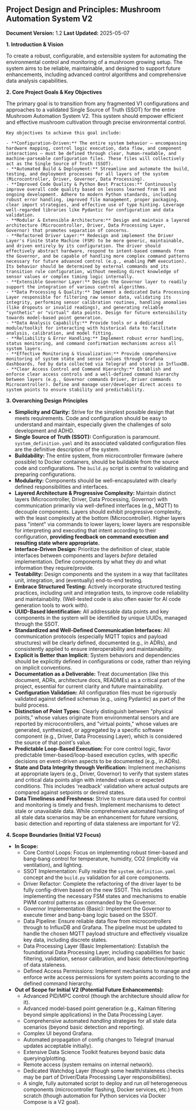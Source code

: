 ## Project Design and Principles: Mushroom Automation System V2

**Document Version:** 1.2
**Last Updated:** 2025-05-07

**1. Introduction & Vision**

To create a robust, configurable, and extensible system for automating the environmental control and monitoring of a mushroom growing setup. The system aims to be reliable, maintainable, and designed to support future enhancements, including advanced control algorithms and comprehensive data analysis capabilities.

**2. Core Project Goals & Key Objectives**

The primary goal is to transition from any fragmented V1 configurations and approaches to a validated Single Source of Truth (SSOT) for the entire Mushroom Automation System V2. This system should empower efficient and effective mushroom cultivation through precise environmental control.
    
    Key objectives to achieve this goal include:
    
    - **Configuration-Driven:** The entire system behavior – encompassing hardware mapping, control logic execution, data flow, and component interactions – must be defined through clear, human-readable, and machine-parseable configuration files. These files will collectively act as the Single Source of Truth (SSOT).
    - **Automated Build & Deployment:** Streamline and automate the build, testing, and deployment processes for all layers of the system (Microcontroller, Driver, Governor, Data Processing).
    - **Improved Code Quality & Python Best Practices:** Continuously improve overall code quality based on lessons learned from V1 and ongoing development. Adhere to modern Python standards, including robust error handling, improved file management, proper packaging, clear import strategies, and effective use of type hinting. Leverage well-regarded libraries like Pydantic for configuration and data validation.
    - **Modular & Extensible Architecture:** Design and maintain a layered architecture (Microcontroller, Driver, Data Processing Layer, Governor) that promotes separation of concerns.
    - **Refactored Driver Layer:** Redesign and implement the Driver Layer's Finite State Machine (FSM) to be more generic, maintainable, and driven entirely by its configuration. The driver should effectively abstract hardware, respond to intent-based commands from the Governor, and be capable of handling more complex command patterns necessary for future advanced control (e.g., enabling PWM execution). Its behavior should be determined by external commands and its transition rule configuration, without needing direct knowledge of sensor values or complex timing logic internally.
    - **Extensible Governor Layer:** Design the Governor layer to readily support the integration of various control algorithms.
    - **Data Processing & Quality:** Implement a dedicated Data Processing Layer responsible for filtering raw sensor data, validating its integrity, performing sensor calibration routines, handling anomalies (like dropouts or invalid readings), and generating reliable "synthetic" or "virtual" data points. Design for future extensibility towards model-based point generation.
    - **Data Analysis Capability:** Provide tools or a dedicated module/toolkit for interacting with historical data to facilitate analysis, calibration, and model fitting.
    - **Reliability & Error Handling:** Implement robust error handling, status monitoring, and command confirmation mechanisms across all system layers.
    - **Effective Monitoring & Visualization:** Provide comprehensive monitoring of system state and sensor values through Grafana dashboards, fed by data collected via Telegraf and stored in InfluxDB.
    - **Clear Access Control and Command Hierarchy:** Establish and enforce clear access controls and a well-defined command hierarchy between layers (e.g., Governor commands Driver, Driver commands Microcontroller). Define and manage user/developer direct access to system points to ensure stability and predictability.

**3. Overarching Design Principles**

- **Simplicity and Clarity:** Strive for the simplest possible design that meets requirements. Code and configuration should be easy to understand and maintain, especially given the challenges of solo development and ADHD.
- **Single Source of Truth (SSOT):** Configuration is paramount. `system_definition.yaml` and its associated validated configuration files are the definitive description of the system.
- **Buildability:** The entire system, from microcontroller firmware (where possible) to Docker containers, should be buildable from the source code and configurations. The `build.py` script is central to validating and preparing configurations.
- **Modularity:** Components should be well-encapsulated with clearly defined responsibilities and interfaces.
- **Layered Architecture & Progressive Complexity:** Maintain distinct layers (Microcontroller, Driver, Data Processing, Governor) with communication primarily via well-defined interfaces (e.g., MQTT) to decouple components. Layers should exhibit progressive complexity, with the least complexity at the bottom (Microcontroller). Higher layers pass "intent" via commands to lower layers; lower layers are responsible for interpreting and executing that intent according to their configuration, **providing feedback on command execution and resulting state where appropriate.**
- **Interface-Driven Design:** Prioritize the definition of clear, stable interfaces between components and layers *before* detailed implementation. Define components by what they *do* and what information they require/provide.
- **Testability:** Design components and the system in a way that facilitates unit, integration, and (eventually) end-to-end testing.
- **Embrace Structured Testing:** Actively incorporate structured testing practices, including unit and integration tests, to improve code reliability and maintainability. (Well-tested code is also often easier for AI code generation tools to work with).
- **UUID-Based Identification:** All addressable data points and key components in the system will be identified by unique UUIDs, managed through the SSOT.
- **Standardized and Well-Defined Communication Interfaces:** All communication protocols (especially MQTT topics and payload structures) will be clearly defined, documented (e.g., in ADRs), and consistently applied to ensure interoperability and maintainability.
- **Explicit is Better than Implicit:** System behaviors and dependencies should be explicitly defined in configurations or code, rather than relying on implicit conventions.
- **Documentation as a Deliverable:** Treat documentation (like this document, ADRs, architecture docs, READMEs) as a critical part of the project, essential for current clarity and future maintainability.
- **Configuration Validation:** All configuration files must be rigorously validated against defined schemas (e.g., using Pydantic) as part of the build process.
- **Distinction of Point Types:** Clearly distinguish between "physical points," whose values originate from environmental sensors and are reported by microcontrollers, and "virtual points," whose values are generated, synthesized, or aggregated by a specific software component (e.g., Driver, Data Processing Layer), which is considered the source of that point's value.
- **Predictable Loop-Based Execution:** For core control logic, favor predictable timer-based/loop-based execution cycles, with specific decisions on event-driven aspects to be documented (e.g., in ADRs).
- **State and Data Integrity through Verification:** Implement mechanisms at appropriate layers (e.g., Driver, Governor) to verify that system states and critical data points align with intended values or expected conditions. This includes 'readback' validation where actual outputs are compared against setpoints or desired states.
- **Data Timeliness and Freshness:** Strive to ensure data used for control and monitoring is timely and fresh. Implement mechanisms to detect stale or unavailable data. While comprehensive automated handling of all stale data scenarios may be an enhancement for future versions, basic detection and reporting of data staleness are important for V2.

**4. Scope Boundaries (Initial V2 Focus)**

- **In Scope:**
    - Core Control Loops: Focus on implementing robust timer-based and bang-bang control for temperature, humidity, CO2 (implicitly via ventilation), and lighting.
    - SSOT Implementation: Fully realize the `system_definition.yaml` concept and the `build.py` validation for all core components.
    - Driver Refactor: Complete the refactoring of the driver layer to be fully config-driven based on the new SSOT. This includes implementing the necessary FSM states and mechanisms to enable PWM control patterns as commanded by the Governor.
    - Governor Implementation (Basic): Implement the Governor to execute timer and bang-bang logic based on the SSOT.
    - Data Pipeline: Ensure reliable data flow from microcontrollers through to InfluxDB and Grafana. The pipeline must be updated to handle the chosen MQTT payload structure and effectively visualize key data, including discrete states.
    - Data Processing Layer (Basic Implementation): Establish the foundational Data Processing Layer, including capabilities for basic filtering, validation, sensor calibration, and basic detection/reporting of data staleness.
    - Defined Access Permissions: Implement mechanisms to manage and enforce write access permissions for system points according to the defined command hierarchy.
- **Out of Scope for Initial V2 (Potential Future Enhancements):**
    - Advanced PID/MPC control (though the architecture should allow for it).
    - Advanced model-based point generation (e.g., Kalman filtering beyond simple applications) in the Data Processing Layer.
    - Comprehensive automated *handling* strategies for all stale data scenarios (beyond basic detection and reporting).
    - Complex UI beyond Grafana.
    - Automated propagation of config changes to Telegraf (manual updates acceptable initially).
    - Extensive Data Science Toolkit features beyond basic data querying/plotting.
    - Remote access (system remains on internal network).
    - Dedicated Watchdog Layer (though some health/staleness checks may be part of Driver/Data Processing Layer responsibilities).
    - A single, fully automated script to deploy and run *all* heterogeneous components (microcontroller flashing, Docker services, etc.) from scratch (though automation for Python services via Docker Compose is a V2 goal).
